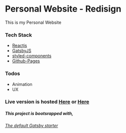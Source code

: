 # Personal Website - Redisign
This is my Personal Website
### Tech Stack
  - [Reactjs](https://reactjs.org/)
  - [GatsbyJS](https://www.gatsbyjs.org/)
  - [styled-components](https://www.styled-components.com/)
  - [Github-Pages](https://pages.github.com/)
### Todos
   - Animation
   - UX
### Live version is hosted [Here](http://thidasapankaja.me) or [Here](pankaja92.github.io)
##### This project is bootsrapped with,
###### [The default Gatsby starter](http://gatsbyjs.github.io/gatsby-starter-default/)
